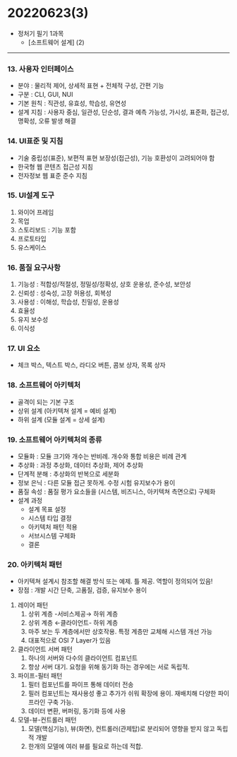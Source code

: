 # 20220623(3)

- 정처기 필기 1과목
    - [소프트웨어 설계] (2)

---

### 13. 사용자 인터페이스

- 분야 : 물리적 제어, 상세적 표현 + 전체적 구성, 간편 기능
- 구분 : CLI, GUI, NUI
- 기본 원칙 : 직관성, 유효성, 학습성, 유연성
- 설계 지침 : 사용자 중심, 일관성, 단순성, 결과 예측 가능성, 가시성, 표준화, 접근성, 명확성, 오류 발생 해결

### 14. UI표준 및 지침

- 기술 중립성(표준), 보편적 표현 보장성(접근성), 기능 호환성이 고려되어야 함
- 한국형 웹 콘텐츠 접근성 지침
- 전자정보 웹 표준 준수 지침

### 15. UI설계 도구

1. 와이어 프레임
2. 목업
3. 스토리보드 : 기능 포함
4. 프로토타입
5. 유스케이스

### 16. 품질 요구사항

1. 기능성 : 적합성/적절성, 정밀성/정확성, 상호 운용성, 준수성, 보안성
2. 신뢰성 : 성숙성, 고장 허용성, 회복성
3. 사용성 : 이해성, 학습성, 친밀성, 운용성
4. 효율성
5. 유지 보수성
6. 이식성

### 17. UI 요소

- 체크 박스, 텍스트 박스, 라디오 버튼, 콤보 상자, 목록 상자

### 18. 소프트웨어 아키텍처

- 골격이 되는 기본 구조
- 상위 설계 (아키텍쳐 설계 = 예비 설계)
- 하위 설계 (모듈 설계 = 상세 설계)

### 19. 소프트웨어 아키텍처의 종류

- 모듈화 : 모듈 크기와 개수는 반비례. 개수와 통합 비용은 비례 관계
- 추상화 : 과정 추상화, 데이터 추상화, 제어 추상화
- 단계적 분해 : 추상화의 반복으로 세분화
- 정보 은닉 : 다른 모듈 접근 못하게. 수정 시험 유지보수가 용이
- 품질 속성 : 품질 평가 요소들을 (시스템, 비즈니스, 아키텍쳐 측면으로) 구체화
- 설계 과정
    - 설계 목표 설정
    - 시스템 타입 결정
    - 아키텍처 패턴 적용
    - 서브시스템 구체화
    - 결론

### 20. 아키텍처 패턴

- 아키텍쳐 설계시 참조할 해결 방식 또는 예제. 틀 제공. 역할이 정의되어 있음!
- 장점 : 개발 시간 단축, 고품질, 검증, 유지보수 용이
1. 레이어 패턴
    1. 상위 계층 -서비스제공→ 하위 계층
    2. 상위 계층 ←클라이언트- 하위 계층
    3. 마주 보는 두 계층에서만 상호작용. 특정 계층만 교체해 시스템 개선 가능
    4. 대표적으로 OSI 7 Layer가 있음
2. 클라이언트 서버 패턴
    1. 하나의 서버와 다수의 클라이언트 컴포넌트 
    2. 항상 서버 대기. 요청을 위해 동기화 하는 경우에는 서로 독립적.
3. 파이프-필터 패턴
    1. 필터 컴포넌트를 파이프 통해 데이터 전송
    2. 필러 컴포넌트는 재사용성 좋고 추가가 쉬워 확장에 용이. 재배치해 다양한 파이프라인 구축 가능.
    3. 데이터 변환, 버퍼링, 동기화 등에 사용
4. 모델-뷰-컨트롤러 패턴
    1. 모델(핵심기능), 뷰(화면), 컨트롤러(관제탑)로 분리되어 영향을 받지 않고 독립적 개발
    2. 한개의 모델에 여러 뷰를 필요로 하는데 적합.